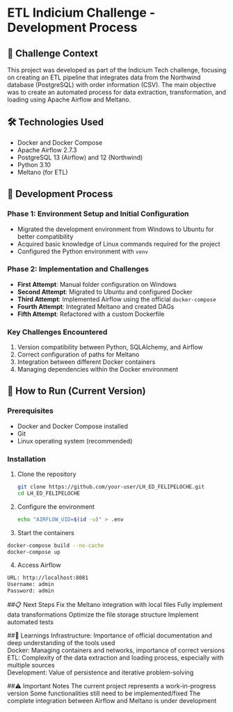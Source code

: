 # ETL Indicium Challenge - Development Process

## 📝 Challenge Context
This project was developed as part of the Indicium Tech challenge, focusing on creating an ETL pipeline that integrates data from the Northwind database (PostgreSQL) with order information (CSV). The main objective was to create an automated process for data extraction, transformation, and loading using Apache Airflow and Meltano.

## 🛠️ Technologies Used
- Docker and Docker Compose
- Apache Airflow 2.7.3
- PostgreSQL 13 (Airflow) and 12 (Northwind)
- Python 3.10
- Meltano (for ETL)

## 🔄 Development Process

### Phase 1: Environment Setup and Initial Configuration
- Migrated the development environment from Windows to Ubuntu for better compatibility
- Acquired basic knowledge of Linux commands required for the project
- Configured the Python environment with `venv`

### Phase 2: Implementation and Challenges
- **First Attempt**: Manual folder configuration on Windows
- **Second Attempt**: Migrated to Ubuntu and configured Docker
- **Third Attempt**: Implemented Airflow using the official `docker-compose`
- **Fourth Attempt**: Integrated Meltano and created DAGs
- **Fifth Attempt**: Refactored with a custom Dockerfile

### Key Challenges Encountered
1. Version compatibility between Python, SQLAlchemy, and Airflow
2. Correct configuration of paths for Meltano
3. Integration between different Docker containers
4. Managing dependencies within the Docker environment

## 🚀 How to Run (Current Version)

### Prerequisites
- Docker and Docker Compose installed
- Git
- Linux operating system (recommended)

### Installation
1. Clone the repository
   ```bash
   git clone https://github.com/your-user/LH_ED_FELIPELOCHE.git
   cd LH_ED_FELIPELOCHE
   ```
2. Configure the environment
	```bash
	echo "AIRFLOW_UID=$(id -u)" > .env
	```
3. Start the containers
```bash
docker-compose build --no-cache
docker-compose up
```

4. Access Airflow
```bash
URL: http://localhost:8081
Username: admin
Password: admin
```

##📋 Next Steps
Fix the Meltano integration with local files
Fully implement data transformations
Optimize the file storage structure
Implement automated tests

##🎯 Learnings
Infrastructure: Importance of official documentation and deep understanding of the tools used  
Docker: Managing containers and networks, importance of correct versions  
ETL: Complexity of the data extraction and loading process, especially with multiple sources  
Development: Value of persistence and iterative problem-solving  

##⚠️ Important Notes
The current project represents a work-in-progress version
Some functionalities still need to be implemented/fixed
The complete integration between Airflow and Meltano is under development